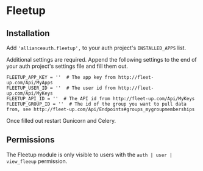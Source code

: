 # Fleetup

## Installation

Add `'allianceauth.fleetup',` to your auth project's `INSTALLED_APPS` list.

Additional settings are required. Append the following settings to the end of your auth project's settings file and fill them out.

    FLEETUP_APP_KEY = ''  # The app key from http://fleet-up.com/Api/MyApps
    FLEETUP_USER_ID = ''  # The user id from http://fleet-up.com/Api/MyKeys
    FLEETUP_API_ID = ''  # The API id from http://fleet-up.com/Api/MyKeys
    FLEETUP_GROUP_ID = ''  # The id of the group you want to pull data from, see http://fleet-up.com/Api/Endpoints#groups_mygroupmemberships

Once filled out restart Gunicorn and Celery.

## Permissions

The Fleetup module is only visible to users with the `auth | user | view_fleeup` permission.
